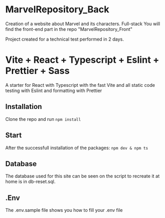 # MarvelRepository_Back

Creation of a website about Marvel and its characters. Full-stack
You will find the front-end part in the repo "MarvelRepository_Front"

Project created for a technical test performed in 2 days.

# Vite + React + Typescript + Eslint + Prettier + Sass

A starter for React with Typescript with the fast Vite and all static code testing with Eslint and formatting with Prettier

## Installation

Clone the repo and run `npm install`

## Start

After the successfull installation of the packages: `npm dev & npm ts`

## Database

The database used for this site can be seen on the script to recreate it at home is in db-reset.sql.

## .Env

The .env.sample file shows you how to fill your .env file
